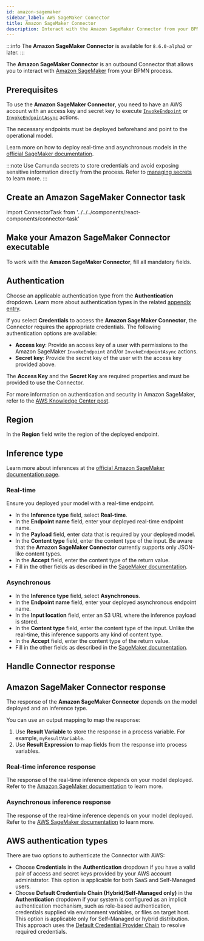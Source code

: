 ```yaml
---
id: amazon-sagemaker
sidebar_label: AWS SageMaker Connector
title: Amazon SageMaker Connector
description: Interact with the Amazon SageMaker Connector from your BPMN process.
---
```


:::info
The **Amazon SageMaker Connector** is available for `8.6.0-alpha2` or later.
:::

The **Amazon SageMaker Connector** is an outbound Connector that allows you to interact with
[Amazon SageMaker](https://aws.amazon.com/sagemaker/) from your BPMN process.

## Prerequisites

To use the **Amazon SageMaker Connector**, you need to have an AWS account with an access key and secret key to
execute [`InvokeEndpoint`](https://docs.aws.amazon.com/sagemaker/latest/APIReference/API_runtime_InvokeEndpoint.html) or
[`InvokeEndpointAsync`](https://docs.aws.amazon.com/sagemaker/latest/APIReference/API_runtime_InvokeEndpointAsync.html) actions.

The necessary endpoints must be deployed beforehand and point to the operational model.

Learn more on how to deploy real-time and asynchronous models in the [official SageMaker documentation](https://docs.aws.amazon.com/sagemaker/latest/dg/how-it-works-deployment.html).

:::note
Use Camunda secrets to store credentials and avoid exposing sensitive information directly from the process. Refer to [managing secrets](/components/console/manage-clusters/manage-secrets.md) to learn more.
:::

## Create an Amazon SageMaker Connector task

import ConnectorTask from '../../../components/react-components/connector-task'

## Make your Amazon SageMaker Connector executable

To work with the **Amazon SageMaker Connector**, fill all mandatory fields.

## Authentication

Choose an applicable authentication type from the **Authentication** dropdown. Learn more about authentication types in the related [appendix entry](#aws-authentication-types).

If you select **Credentials** to access the **Amazon SageMaker Connector**, the Connector requires the appropriate credentials. The following authentication options are available:

- **Access key**: Provide an access key of a user with permissions to the Amazon SageMaker `InvokeEndpoint` and/or `InvokeEndpointAsync` actions.
- **Secret key**: Provide the secret key of the user with the access key provided above.

The **Access Key** and the **Secret Key** are required properties and must be provided to use the Connector.

For more information on authentication and security in Amazon SageMaker, refer to the [AWS Knowledge Center post](https://repost.aws/knowledge-center/sagemaker-minimum-permissions).

## Region

In the **Region** field write the region of the deployed endpoint.

## Inference type

Learn more about inferences at the [official Amazon SageMaker documentation page](https://docs.aws.amazon.com/sagemaker/latest/dg/deploy-model.html).

### Real-time

Ensure you deployed your model with a real-time endpoint.

- In the **Inference type** field, select **Real-time**.
- In the **Endpoint name** field, enter your deployed real-time endpoint name.
- In the **Payload** field, enter data that is required by your deployed model.
- In the **Content type** field, enter the content type of the input. Be aware that the **Amazon SageMaker Connector** currently supports only JSON-like content types.
- In the **Accept** field, enter the content type of the return value.
- Fill in the other fields as described in the [SageMaker documentation](https://docs.aws.amazon.com/sagemaker/latest/APIReference/API_runtime_InvokeEndpoint.html).

### Asynchronous

- In the **Inference type** field, select **Asynchronous**.
- In the **Endpoint name** field, enter your deployed asynchronous endpoint name.
- In the **Input location** field, enter an S3 URL where the inference payload is stored.
- In the **Content type** field, enter the content type of the input. Unlike the real-time, this inference supports any kind of content type.
- In the **Accept** field, enter the content type of the return value.
- Fill in the other fields as described in the [SageMaker documentation](https://docs.aws.amazon.com/sagemaker/latest/APIReference/API_runtime_InvokeEndpointAsync.html).

## Handle Connector response

## Amazon SageMaker Connector response

The response of the **Amazon SageMaker Connector** depends on the model deployed and an inference type.

You can use an output mapping to map the response:

1. Use **Result Variable** to store the response in a process variable. For example, `myResultVariable`.
2. Use **Result Expression** to map fields from the response into process variables.

### Real-time inference response

The response of the real-time inference depends on your model deployed.
Refer to the [Amazon SageMaker documentation](https://docs.aws.amazon.com/sagemaker/latest/APIReference/API_runtime_InvokeEndpoint.html#API_runtime_InvokeEndpoint_ResponseElements)
to learn more.

### Asynchronous inference response

The response of the real-time inference depends on your model deployed.
Refer to the [AWS SageMaker documentation](https://docs.aws.amazon.com/sagemaker/latest/APIReference/API_runtime_InvokeEndpointAsync.html#API_runtime_InvokeEndpointAsync_ResponseElements)
to learn more.

## AWS authentication types

There are two options to authenticate the Connector with AWS:

- Choose **Credentials** in the **Authentication** dropdown if you have a valid pair of access and secret keys provided by your AWS account administrator. This option is applicable for both SaaS and Self-Managed users.
- Choose **Default Credentials Chain (Hybrid/Self-Managed only)** in the **Authentication** dropdown if your system is configured as an implicit authentication mechanism, such as role-based authentication, credentials supplied via environment variables, or files on target host. This option is applicable only for Self-Managed or hybrid distribution. This approach uses the [Default Credential Provider Chain](https://docs.aws.amazon.com/sdk-for-java/v1/developer-guide/credentials.html) to resolve required credentials.

